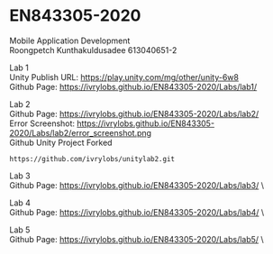 # EN843305-2020

Mobile Application Development \
Roongpetch Kunthakuldusadee 613040651-2

Lab 1 \
Unity Publish URL: https://play.unity.com/mg/other/unity-6w8 \
Github Page: https://ivrylobs.github.io/EN843305-2020/Labs/lab1/

Lab 2 \
Github Page: https://ivrylobs.github.io/EN843305-2020/Labs/lab2/ \
Error Screenshot: https://ivrylobs.github.io/EN843305-2020/Labs/lab2/error_screenshot.png \
Github Unity Project Forked

```
https://github.com/ivrylobs/unitylab2.git
```

Lab 3\
Github Page: https://ivrylobs.github.io/EN843305-2020/Labs/lab3/ \

Lab 4\
Github Page: https://ivrylobs.github.io/EN843305-2020/Labs/lab4/ \

Lab 5\
Github Page: https://ivrylobs.github.io/EN843305-2020/Labs/lab5/ \
